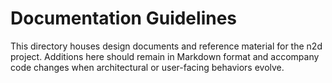 # Documentation Guidelines

This directory houses design documents and reference material for the n2d project. Additions here should remain in Markdown format and accompany code changes when architectural or user-facing behaviors evolve.
